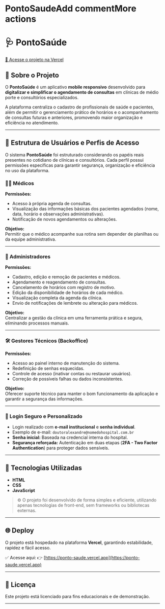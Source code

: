 # PontoSaudeAdd commentMore actions

# 🩺 PontoSaúde

[🔗 Acesse o projeto na Vercel](https://ponto-saude.vercel.app)

## 📱 Sobre o Projeto

O **PontoSaúde** é um aplicativo **mobile responsivo** desenvolvido para **digitalizar e simplificar o agendamento de consultas** em clínicas de médio porte e consultórios especializados.

A plataforma centraliza o cadastro de profissionais de saúde e pacientes, além de permitir o gerenciamento prático de horários e o acompanhamento de consultas futuras e anteriores, promovendo maior organização e eficiência no atendimento.

---

## 🔐 Estrutura de Usuários e Perfis de Acesso

O sistema **PontoSaúde** foi estruturado considerando os papéis reais presentes no cotidiano de clínicas e consultórios. Cada perfil possui permissões específicas para garantir segurança, organização e eficiência no uso da plataforma.

### 👨‍⚕️ Médicos

**Permissões:**
- Acesso à própria agenda de consultas.
- Visualização das informações básicas dos pacientes agendados (nome, data, horário e observações administrativas).
- Notificação de novos agendamentos ou alterações.

**Objetivo:**  
Permitir que o médico acompanhe sua rotina sem depender de planilhas ou da equipe administrativa.

---

### 🏢 Administradores

**Permissões:**
- Cadastro, edição e remoção de pacientes e médicos.
- Agendamento e reagendamento de consultas.
- Cancelamento de horários com registro de motivo.
- Edição da disponibilidade de horários de cada médico.
- Visualização completa da agenda da clínica.
- Envio de notificações de lembrete ou alteração para médicos.

**Objetivo:**  
Centralizar a gestão da clínica em uma ferramenta prática e segura, eliminando processos manuais.

---

### 🛠️ Gestores Técnicos (Backoffice)

**Permissões:**
- Acesso ao painel interno de manutenção do sistema.
- Redefinição de senhas esquecidas.
- Controle de acesso (inativar contas ou restaurar usuários).
- Correção de possíveis falhas ou dados inconsistentes.

**Objetivo:**  
Oferecer suporte técnico para manter o bom funcionamento da aplicação e garantir a segurança das informações.

---

### 🔐 Login Seguro e Personalizado

- Login realizado com **e-mail institucional** e **senha individual**.
- Exemplo de e-mail: `doutoralexandre@nomedohospital.com.br`
- **Senha inicial:** Baseada na credencial interna do hospital.
- **Segurança reforçada:** Autenticação em duas etapas (**2FA - Two Factor Authentication**) para proteger dados sensíveis.

---

## 🚀 Tecnologias Utilizadas

- **HTML**
- **CSS**
- **JavaScript**

> ⚙️ O projeto foi desenvolvido de forma simples e eficiente, utilizando apenas tecnologias de front-end, sem frameworks ou bibliotecas externas.

---

## 🌐 Deploy

O projeto está hospedado na plataforma **Vercel**, garantindo estabilidade, rapidez e fácil acesso.

✅ Acesse aqui: 👉 [https://ponto-saude.vercel.app](https://ponto-saude.vercel.app)

---

## 📄 Licença

Este projeto está licenciado para fins educacionais e de demonstração.

---